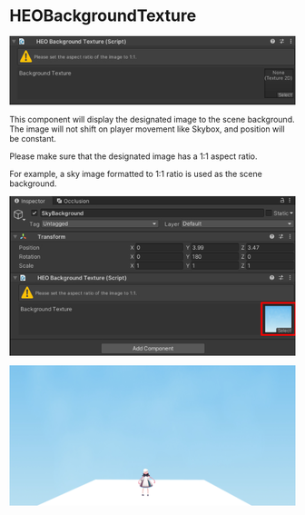 # HEOBackgroundTexture

![HEOBackgroundTexture](img/HEOBackgroundTexture_1.jpg)

This component will display the designated image to the scene background.<br>
The image will not shift on player movement like Skybox, and position will be constant.

Please make sure that the designated image has a 1:1 aspect ratio.

For example, a sky image formatted to 1:1 ratio is used as the scene background.

![HEOBackgroundTexture_2](img/HEOBackgroundTexture_2.jpg)

![HEOBackgroundTexture_3](img/HEOBackgroundTexture_3.jpg)